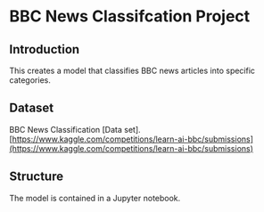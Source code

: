 # BBC News Classifcation Project
## Introduction
This creates a model that classifies BBC news articles into specific categories. 
## Dataset
BBC News Classification [Data set]. [https://www.kaggle.com/competitions/learn-ai-bbc/submissions](https://www.kaggle.com/competitions/learn-ai-bbc/submissions)
## Structure
The model is contained in a Jupyter notebook.
